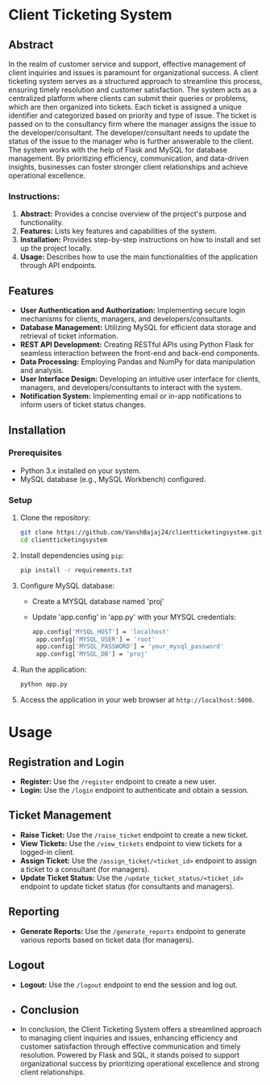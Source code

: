 # Client Ticketing System

## Abstract

In the realm of customer service and support, effective management of client inquiries and issues is paramount for organizational success. A client ticketing system serves as a structured approach to streamline this process, ensuring timely resolution and customer satisfaction. The system acts as a centralized platform where clients can submit their queries or problems, which are then organized into tickets. Each ticket is assigned a unique identifier and categorized based on priority and type of issue. The ticket is passed on to the consultancy firm where the manager assigns the issue to the developer/consultant. The developer/consultant needs to update the status of the issue to the manager who is further answerable to the client. The system works with the help of Flask and MySQL for database management. By prioritizing efficiency, communication, and data-driven insights, businesses can foster stronger client relationships and achieve operational excellence.


### Instructions:

1. **Abstract:** Provides a concise overview of the project's purpose and functionality.
2. **Features:** Lists key features and capabilities of the system.
3. **Installation:** Provides step-by-step instructions on how to install and set up the project locally.
4. **Usage:** Describes how to use the main functionalities of the application through API endpoints.


## Features

- **User Authentication and Authorization:** Implementing secure login mechanisms for clients, managers, and developers/consultants.
- **Database Management:** Utilizing MySQL for efficient data storage and retrieval of ticket information.
- **REST API Development:** Creating RESTful APIs using Python Flask for seamless interaction between the front-end and back-end components.
- **Data Processing:** Employing Pandas and NumPy for data manipulation and analysis.
- **User Interface Design:** Developing an intuitive user interface for clients, managers, and developers/consultants to interact with the system.
- **Notification System:** Implementing email or in-app notifications to inform users of ticket status changes.

## Installation

### Prerequisites

- Python 3.x installed on your system.
- MySQL database (e.g., MySQL Workbench) configured.

### Setup

1. Clone the repository:

   ```bash
   git clone https://github.com/VanshBajaj24/clientticketingsystem.git
   cd clientticketingsystem

2. Install dependencies using `pip`:

   ```bash
   pip install -r requirements.txt

3. Configure MySQL database:
   - Create a MYSQL database named 'proj'
   - Update 'app.config' in 'app.py' with your MYSQL credentials:

     ```bash
     app.config['MYSQL_HOST'] = 'localhost'
      app.config['MYSQL_USER'] = 'root'
      app.config['MYSQL_PASSWORD'] = 'your_mysql_password'
      app.config['MYSQL_DB'] = 'proj'

4. Run the application:

      ```bash
      python app.py

5. Access the application in your web browser at `http://localhost:5000`.

# Usage

## Registration and Login

- **Register:** Use the `/register` endpoint to create a new user.
- **Login:** Use the `/login` endpoint to authenticate and obtain a session.

## Ticket Management

- **Raise Ticket:** Use the `/raise_ticket` endpoint to create a new ticket.
- **View Tickets:** Use the `/view_tickets` endpoint to view tickets for a logged-in client.
- **Assign Ticket:** Use the `/assign_ticket/<ticket_id>` endpoint to assign a ticket to a consultant (for managers).
- **Update Ticket Status:** Use the `/update_ticket_status/<ticket_id>` endpoint to update ticket status (for consultants and managers).

## Reporting

- **Generate Reports:** Use the `/generate_reports` endpoint to generate various reports based on ticket data (for managers).

## Logout

- **Logout:** Use the `/logout` endpoint to end the session and log out.

- ## Conclusion

- In conclusion, the Client Ticketing System offers a streamlined approach to managing client inquiries and issues, enhancing efficiency and customer satisfaction through effective communication and timely resolution. Powered by Flask and SQL, it stands poised to support organizational success by prioritizing operational excellence and strong client relationships.
